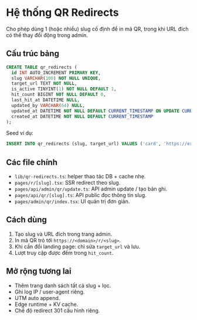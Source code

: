 # Hệ thống QR Redirects

Cho phép dùng 1 (hoặc nhiều) slug cố định để in mã QR, trong khi URL đích có thể thay đổi động trong admin.

## Cấu trúc bảng
```sql
CREATE TABLE qr_redirects (
  id INT AUTO_INCREMENT PRIMARY KEY,
  slug VARCHAR(100) NOT NULL UNIQUE,
  target_url TEXT NOT NULL,
  is_active TINYINT(1) NOT NULL DEFAULT 1,
  hit_count BIGINT NOT NULL DEFAULT 0,
  last_hit_at DATETIME NULL,
  updated_by VARCHAR(64) NULL,
  updated_at DATETIME NOT NULL DEFAULT CURRENT_TIMESTAMP ON UPDATE CURRENT_TIMESTAMP,
  created_at DATETIME NOT NULL DEFAULT CURRENT_TIMESTAMP
);
```
Seed ví dụ:
```sql
INSERT INTO qr_redirects (slug, target_url) VALUES ('card', 'https://example.com/landing');
```

## Các file chính
- `lib/qr-redirects.ts`: helper thao tác DB + cache nhẹ.
- `pages/r/[slug].tsx`: SSR redirect theo slug.
- `pages/api/admin/qr/update.ts`: API admin update / tạo bản ghi.
- `pages/api/qr/[slug].ts`: API public đọc thông tin slug.
- `pages/admin/qr/index.tsx`: UI quản trị đơn giản.

## Cách dùng
1. Tạo slug và URL đích trong trang admin.
2. In mã QR trỏ tới `https://<domain>/r/<slug>`.
3. Khi cần đổi landing page: chỉ sửa `target_url` và lưu.
4. Lượt truy cập được đếm trong `hit_count`.

## Mở rộng tương lai
- Thêm trang danh sách tất cả slug + lọc.
- Ghi log IP / user-agent riêng.
- UTM auto append.
- Edge runtime + KV cache.
- Chế độ redirect 301 cấu hình riêng.
